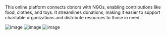 This online platform connects donors with NGOs, enabling contributions like food, clothes, and toys. It streamlines
donations, making it easier to support charitable organizations and distribute resources to those in need.

![image](https://github.com/user-attachments/assets/7e4f0e46-73f2-4f1a-b5d9-1eed5def6cc0)
![image](https://github.com/user-attachments/assets/f3e6d260-b4eb-4774-b73f-61f4fe6e04de)
![image](https://github.com/user-attachments/assets/bcbcada2-d0ac-40b3-8258-c722aa9ffc80)
